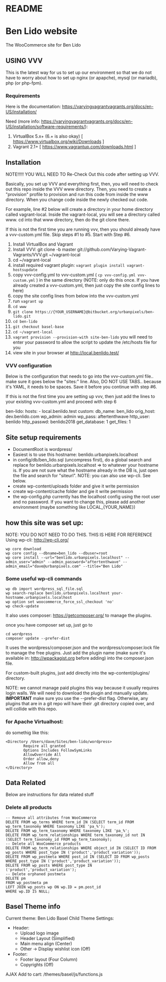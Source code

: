 # README #

# Ben Lido website
The WooCommerce site for Ben Lido

## USING VVV
This is the latest way for us to set up our environment so that we do not have to worry about how to set up nginx (or apapche), mysql (or mariadb), php (or php-fpm).

### Requirements
Here is the documentation: https://varyingvagrantvagrants.org/docs/en-US/installation/

Need (more info: https://varyingvagrantvagrants.org/docs/en-US/installation/software-requirements/):

1. VirtualBox 5.x+ (6.+ is also okay) [ https://www.virtualbox.org/wiki/Downloads ] 
2. Vagrant 2.1+ [ https://www.vagrantup.com/downloads.html ]

## Installation

NOTE!!!!! YOU WILL NEED TO Re-Check Out this code after setting up VVV.

Basically, you set up VVV and everything first, then, you will need to check out this repo inside the VVV www directory.
Then, you need to create a "provision" profile to provision and run this code from inside the www directory.
When you change code inside the newly checked out code.

For example, line #2 below will create a directory in your home directory called vagrant-local.
Inside the vagrant-local, you will see a directory called www.
cd into that www directory, then do the git clone there.

If this is not the first time you are running vvv, then you should already have a vvv-custom.yml file.
Skip steps #1 to #5. Start with Step #6.

1. Install VirtualBox and Vagrant
2. Install VVV: git clone -b master git://github.com/Varying-Vagrant-Vagrants/VVV.git ~/vagrant-local
3. cd ~/vagrant-local
4. install required vagrant plugin: ```vagrant plugin install vagrant-hostsupdate```
5. copy vvv-config.yml to vvv-custom.yml ( ```cp vvv-config.yml vvv-custom.yml``` ) in the same directory (NOTE: only do this once. If you have already created a vvv-custom.yml, then just copy the site config lines to here)
6. copy the site config lines from below into the vvv-custom.yml
7. run ```vagrant up```
8. ```cd www```
9. ```git clone https://{YOUR_USERNAME}@bitbucket.org/urbanpixels/ben-lido.git```
10. ```cd ben-lido```
11. ```git checkout basel-base``` 
12. ```cd ~/vagrant-local```
13. ```vagrant provision --provision-with site-ben-lido```  you will need to enter your password to allow the script to update the /etc/hosts file for you
14. view site in your browser at http://local.benlido.test/

### VVV configuration
Below is the configuration that needs to go into the vvv-custom.yml file.. make sure it goes below the "sites:" line. Also, DO NOT USE TABS.. because it's YAML, it needs to be spaces. Save it before you continue with step #6.

If this is not the first time you are setting up vvv, then just add the lines to your existing vvv-custom.yml and proceed with step 6

  ben-lido:
    hosts:
     - local.benlido.test
    custom:
      db_name: ben_lido
      orig_host: dev.benlido.com
      wp_admin: admin
      wp_pass: aftertenthwave
      http_user: benlido
      http_passwd: benlido2018
      get_database: 1
      get_files: 1



## Site setup requirements

* DocumentRoot is wordpress/
* Easiest is to use this hostname: benlido.urbanpixels.localhost
* in config/db/ben_lido.sql (uncompress first), do a global search and replace for benlido.urbanpixels.localhost => to whatever your hostname is. If you are not sure what the hostname already in the DB is, just open the file and search for "siteurl". NOTE: you can also use wp-cli. See below.
* create wp-content/uploads folder and give it write permission
* create wp-content/cache folder and gie it write permission
* the wp-config.php currently has the localhost config using the root user and no password. If you want to change this, please add another environment (maybe something like LOCAL_{YOUR_NAME})

## how this site was set up:
NOTE: YOU DO NOT NEED TO DO THIS. THIS IS HERE FOR REFERENCE
Using wp-cli: http://wp-cli.org/

```
wp core download
wp core config --dbname=ben_lido --dbuser=root 
wp core install --url="benlido.urbanpixels.localhost" --admin_user="admin" --admin_password="aftertenthwave" --admin_email="dave@urbanpixels.com" --title="Ben Lido"
```

### Some useful wp-cli commands 

```
wp db import wordpress_sql_file.sql
wp search-replace benlido.urbanpixels.localhost your-hostname.urbanpixels.localhost
wp option set woocommerce_force_ssl_checkout 'no'
wp check-update
```

It also uses composer: https://getcomposer.org/
to manage the plugins.

once you have composer set up, just go to

```
cd wordpress
composer update --prefer-dist
```

It uses the wordpress/composer.json and the wordpress/composer.lock file to manage the free plugins.
Just add the plugin name (make sure it's available in: http://wpackagist.org before adding) into the composer.json file.

For custom-built plugins, just add directly into the wp-content/plugins/ directory.

NOTE: we cannot manage paid plugins this way because it usually requires login walls. We will need to download the plugin and manually update.
**IMPORTANT** make sure you use the --prefer-dist flag. Otherwise, any plugins that are in a git repo will have their .git directory copied over, and will collide with this repo.

### for Apache Virtualhost:

do somethig like this:

```
<Directory /Users/dave/Sites/ben-lido/wordpress>
        Require all granted
        Options Includes FollowSymLinks
        AllowOverride All
        Order allow,deny
        Allow from all
</Directory>
```

## Data Related
Below are instructions for data related stuff

### Delete all products
```
-- Remove all attributes from WooCommerce
DELETE FROM wp_terms WHERE term_id IN (SELECT term_id FROM wp_term_taxonomy WHERE taxonomy LIKE 'pa_%');
DELETE FROM wp_term_taxonomy WHERE taxonomy LIKE 'pa_%';
DELETE FROM wp_term_relationships WHERE term_taxonomy_id not IN (SELECT term_taxonomy_id FROM wp_term_taxonomy);
-- Delete all WooCommerce products
DELETE FROM wp_term_relationships WHERE object_id IN (SELECT ID FROM wp_posts WHERE post_type IN ('product','product_variation'));
DELETE FROM wp_postmeta WHERE post_id IN (SELECT ID FROM wp_posts WHERE post_type IN ('product','product_variation'));
DELETE FROM wp_posts WHERE post_type IN ('product','product_variation');
-- Delete orphaned postmeta
DELETE pm
FROM wp_postmeta pm
LEFT JOIN wp_posts wp ON wp.ID = pm.post_id
WHERE wp.ID IS NULL;
```


## Basel Theme info

Current theme: Ben Lido Basel Child
Theme Settings: 
- Header: 
    - Upload logo image
    - Header Layout (Simplified)
    - Main menu align (Center)
    - Other -> Display wishlist icon (Off)
- Footer: 
    - Footer layout (Four Column)
    - Copyrights (Off)
    

AJAX Add to cart: /themes/basel/js/functions.js




